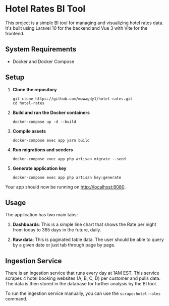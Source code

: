 # Hotel Rates BI Tool

This project is a simple BI tool for managing and visualizing hotel rates data. It's built using Laravel 10 for the backend and Vue 3 with Vite for the frontend.

## System Requirements

- Docker and Docker Compose

## Setup

1. **Clone the repository**

    ```
    git clone https://github.com/mowagdy1/hotel-rates.git
    cd hotel-rates
    ```

2. **Build and run the Docker containers**

    ```
    docker-compose up -d --build
    ```

3. **Compile assets**

    ```
    docker-compose exec app yarn build
    ```

4. **Run migrations and seeders**

    ```
    docker-compose exec app php artisan migrate --seed
    ```

5. **Generate application key**

    ```
    docker-compose exec app php artisan key:generate
    ```

Your app should now be running on [http://localhost:8080](http://localhost:8080).

## Usage

The application has two main tabs:

1. **Dashboards**: This is a simple line chart that shows the Rate per night from today to 365 days in the future, daily.

2. **Raw data**: This is paginated table data. The user should be able to query by a given date or just tab through page by page.


## Ingestion Service

There is an ingestion service that runs every day at 1AM EST. This service scrapes 4 hotel booking websites (A, B, C, D) per customer and pulls data. The data is then stored in the database for further analysis by the BI tool.

To run the ingestion service manually, you can use the `scrape:hotel-rates` command.
